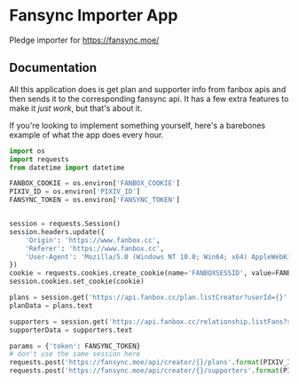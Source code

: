 # Fansync Importer App
Pledge importer for https://fansync.moe/

## Documentation
All this application does is get plan and supporter info from fanbox apis and then sends it to the corresponding fansync api.
It has a few extra features to make it *just work*, but that's about it.

If you're looking to implement something yourself, here's a barebones example of what the app does every hour.
```python
import os
import requests
from datetime import datetime

FANBOX_COOKIE = os.environ['FANBOX_COOKIE']
PIXIV_ID = os.environ['PIXIV_ID']
FANSYNC_TOKEN = os.environ['FANSYNC_TOKEN']


session = requests.Session()
session.headers.update({
    'Origin': 'https://www.fanbox.cc',
    'Referer': 'https://www.fanbox.cc',
    'User-Agent': 'Mozilla/5.0 (Windows NT 10.0; Win64; x64) AppleWebKit/537.36 (KHTML, like Gecko) Chrome/95.0.4638.69 Safari/537.36',
})
cookie = requests.cookies.create_cookie(name='FANBOXSESSID', value=FANBOX_COOKIE)
session.cookies.set_cookie(cookie)

plans = session.get('https://api.fanbox.cc/plan.listCreator?userId={}'.format(PIXIV_ID))
planData = plans.text

supporters = session.get('https://api.fanbox.cc/relationship.listFans?status=supporter')
supporterData = supporters.text

params = {'token': FANSYNC_TOKEN}
# don't use the same session here
requests.post('https://fansync.moe/api/creator/{}/plans'.format(PIXIV_ID), params=params, data=planData)
requests.post('https://fansync.moe/api/creator/{}/supporters'.format(PIXIV_ID), params=params, data=supporterData)
```
